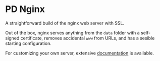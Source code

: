 # PD Nginx

A straightforward build of the nginx web server with SSL.

Out of the box, nginx serves anything from the `data` folder with a self-signed certificate, removes accidental `www` from URLs, and has a sesible starting configuration.

For customizing your own server, extensive [documentation](http://wiki.nginx.org/NginxConfiguration) is available.
